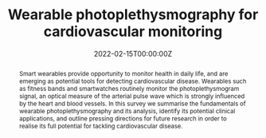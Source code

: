 ---
title: "Wearable photoplethysmography for cardiovascular monitoring"

# Authors
# If you created a profile for a user (e.g. the default `admin` user), write the username (folder name) here 
# and it will be replaced with their full name and linked to their profile.
authors:
- admin
- Panicos Kyriacou
- Jonathan Mant
- Vaidotas Marozas
- Phil Chowienczyk
- Jordi Alastruey

date: "2022-02-15T00:00:00Z"
doi: "10.1109/JPROC.2022.3149785"

# Schedule page publish date (NOT publication's date).
publishDate: "2017-01-01T00:00:00Z"

# Publication type.
# Legend: 0 = Uncategorized; 1 = Conference paper; 2 = Journal article;
# 3 = Preprint / Working Paper; 4 = Report; 5 = Book; 6 = Book section;
# 7 = Thesis; 8 = Patent
publication_types: ["2"]

# Publication name and optional abbreviated publication name.
publication: In *Proceedings of the IEEE*
publication_short: In *Proc. IEEE*

abstract: Smart wearables provide opportunity to monitor health in daily life, and are emerging as potential tools for detecting cardiovascular disease. Wearables such as fitness bands and smartwatches routinely monitor the photoplethysmogram signal, an optical measure of the arterial pulse wave which is strongly influenced by the heart and blood vessels. In this survey we summarise the fundamentals of wearable photoplethysmography and its analysis, identify its potential clinical applications, and outline pressing directions for future research in order to realise its full potential for tackling cardiovascular disease.

# Summary. An optional shortened abstract.
summary: A review of wearable photoplethysmgoraphy, considering the technology, signal processing, and clinical applications.

tags:
- wearables
- photoplethysmography
- SAFER Wearables Study

# Display this page in the Featured widget?
featured: true

# Custom links (uncomment lines below)
links:
- name: Accepted manuscript
  url: https://www.repository.cam.ac.uk/handle/1810/333731

url_pdf: 'https://ieeexplore.ieee.org/stamp/stamp.jsp?tp=&arnumber=9733047'

# Featured image
# To use, add an image named `featured.jpg/png` to your page's folder. 
image:
  caption: 'Image credit: [**P. Charlton**](https://commons.wikimedia.org/wiki/File:Photoplethysmogram_signal_components.svg) ([CC BY 4.0](https://creativecommons.org/licenses/by/4.0/))'
  focal_point: ""
  preview_only: false

# Associated Projects (optional).
#   Associate this publication with one or more of your projects.
#   Simply enter your project's folder or file name without extension.
#   E.g. `internal-project` references `content/project/internal-project/index.md`.
#   Otherwise, set `projects: []`.
projects:
- RR wearables
- SAFER wearables
- ppg-beats

---